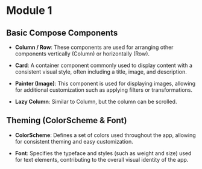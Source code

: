 # Module 1

## Basic Compose Components

- **Column / Row**: These components are used for arranging other components vertically (Column) or horizontally (Row).

- **Card**: A container component commonly used to display content with a consistent visual style, often including a title, image, and description.

- **Painter (Image)**: This component is used for displaying images, allowing for additional customization such as applying filters or transformations.

- **Lazy Column**: Similar to Column, but the column can be scrolled.

## Theming (ColorScheme & Font)

- **ColorScheme**: Defines a set of colors used throughout the app, allowing for consistent theming and easy customization.

- **Font**: Specifies the typeface and styles (such as weight and size) used for text elements, contributing to the overall visual identity of the app.
